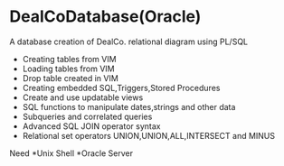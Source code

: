 DealCoDatabase(Oracle)
==============

A database creation of  DealCo. relational diagram using PL/SQL
* Creating tables from VIM
* Loading tables from VIM
* Drop table created in VIM
* Creating embedded SQL,Triggers,Stored Procedures
* Create and use updatable views
* SQL functions to manipulate dates,strings and other data
* Subqueries and correlated queries
* Advanced SQL JOIN operator syntax
* Relational set operators UNION,UNION,ALL,INTERSECT and MINUS

Need
 *Unix Shell
 *Oracle Server
